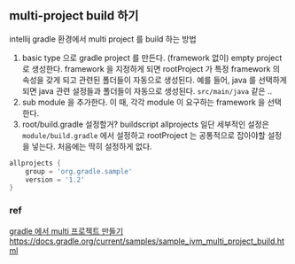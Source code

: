 
## multi-project build 하기
intellij gradle 환경에서 multi project 를 build 하는 방법


1. basic type 으로 gradle project 를 만든다. (framework 없이)
empty project 로 생성한다.
framework 을 지정하게 되면 rootProject 가 특정 framework 의 속성을 갖게 되고 관련된 폴더들이 자동으로 생성된다. 예를 들어, java 를 선택하게 되면 java 관련 설정들과 폴더들이 자동으로 생성된다. `src/main/java` 같은 ..
2. sub module 을 추가한다.
이 때, 각각 module 이 요구하는 framework 을 선택한다.
3. root/build.gradle 설정할거?
buildscript
allprojects
일단 세부적인 설정은 `module/build.gradle` 에서 설정하고 rootProject 는 공통적으로 잡아야할 설정을 넣는다. 처음에는 딱히 설정하게 없다.
```groovy
allprojects {
    group = 'org.gradle.sample'
    version = '1.2'
}
```


### ref
[gradle 에서 multi 프로젝트 만들기](http://yookeun.github.io/java/2017/10/07/gradle-multi/)
https://docs.gradle.org/current/samples/sample_jvm_multi_project_build.html